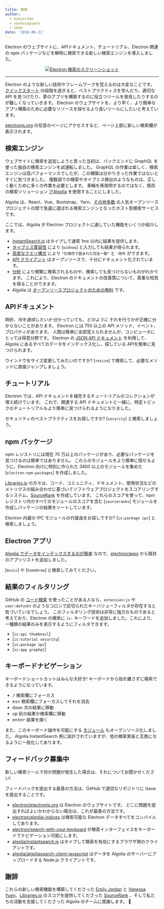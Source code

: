 ```yaml
---
title: 検索
author:
  - echjordan
  - vanessayuenn
  - zeke
date: '2018-06-21'
---
```


Electron のウェブサイトに、APIドキュメント、チュートリアル、Electron 関連の npm パッケージなどを瞬時に検索できる新しい検索エンジンを導入しました。

<figure>
  <a href="https://electronjs.org/?query=resize" style="display: block; text-align: center;">
    <img class="screenshot" src="https://user-images.githubusercontent.com/2289/41683719-417ca80a-7490-11e8-9a52-fb145f4251ba.png" alt="Electron 検索のスクリーンショット">
  </a>
</figure>

---

Electron のような新しい技術やフレームワークを覚えるのは大変なことです。 [クイックスタート](https://github.com/electron/electron-quick-start) の段階を過ぎると、ベストプラクティスを学んだり、適切な API を見つけたり、夢のアプリを構築するのに役立つツールを発見したりするのが難しくなっていきます。 Electron のウェブサイトを、より早く、より簡単なアプリ構築のために必要なリソースを探せるより良いツールにしたいと考えています。

[electronjs.org](https://electronjs.org) の任意のページにアクセスすると、ページ上部に新しい検索欄が表示されます。

## 検索エンジン

ウェブサイトに検索を追加しようと思った当初は、バックエンドに GraphQL を使った独自の検索エンジンを試運転しました。 GraphQL の作業は楽しく、検索エンジンは高パフォーマンスでしたが、この構築は分かりきった作業ではないとすぐに気づきました。 複数語での検索やタイプミス検出のようなものは、正しく動くために多くの作業を必要とします。 車輪を再発明するのではなく、既存の検索ソリューション [アAlgolia](https://algolia.com) を使用することにしました。

Algolia は、React、Vue、Bootstrap、Yarn、[その他多数](https://community.algolia.com/docsearch/) の人気オープンソースプロジェクトの間で急速に選ばれる検索エンジンとなったホスト型検索サービスです。

ここでは、Algolia が Electron プロジェクトに適していた機能をいくつか紹介します。

- [InstantSearch.js](https://community.algolia.com/instantsearch.js) はタイプして通常 1ms 以内に結果を提供します。
- [タイプミス寛容性](https://www.algolia.com/doc/guides/textual-relevance/typo-tolerance/) により [`widnow`] と入力しても結果が得られます。
- [高度なクエリ構文](https://www.algolia.com/doc/api-reference/api-parameters/advancedSyntax/) により `"引用符で囲まれた完全一致"` と `-除外` ができます。
- [API クライアント](https://www.algolia.com/doc/api-client/javascript/getting-started/) はオープンソースで、十分にドキュメント化されています。
- [分析](https://www.algolia.com/doc/guides/analytics/analytics-overview/) により頻繁に検索されるものや、検索しても見つけらないものがわかります。 これにより、Electron のドキュメントの改善策について、貴重な知見を得ることができます。
- Algolia は [オープンソースプロジェクトのための無料](https://www.algolia.com/for-open-source) です。

## APIドキュメント

時折、*何を達成したいか* 分かっていても、*どのように* それを行うかが正確に分からないことがあります。 Electron には 750 以上の API メソッド、イベント、プロパティがあります。 人間は簡単に全部覚えられませんが、コンピュータにとっては得意分野です。 Electron の [JSON API ドキュメント](https://electronjs.org/blog/api-docs-json-schema) を利用して、Algolia にあるすべてのデータをインデックス化し、探している APIを簡単に見つけられます。

ウインドウをサイズ変更してみたいのですか? [`resize`] で検索して、必要なメソッドに直接ジャンプしましょう。

## チュートリアル

Electron では、API ドキュメントを補完するチュートリアルのコレクションが増え続けています。 これで、関連する API ドキュメントと一緒に、特定トピックのチュートリアルもより簡単に見つけられるようになりました。

セキュリティのベストプラクティスをお探しですか? [`security`] と検索しましょう。

## npm パッケージ

npm レジストリには現在 70 万以上のパッケージがあり、必要なパッケージを見つけるのは簡単ではありません。 これらのモジュールをより簡単に探せるように、Electron 向けに特別に作られた 3400 以上のモジュールを集めた [`electron-npm-packages`] を作成しました。

[Libraries.io](https://libraries.io) の方々は、コード、コミュニティ、ドキュメント、使用状況などのメトリクスの組み合わせに基づいてソフトウェアプロジェクトをスコアリングするシステム、[SourceRank](https://docs.libraries.io/overview.html#sourcerank) を作成しています。 これらのスコアを使って、npm レジストリ内のすべてのモジュールのスコアを含む [`sourceranks`] モジュールを作成しパッケージの結果をソートしています。

Electron 内蔵の IPC モジュールの代替品をお探しですか? [`is:package ipc`] と検索しましょう。

## Electron アプリ

[Algolia でデータをインデックスするのが簡単](https://github.com/electron/algolia-indices) なので、[electron/apps](https://github.com/electron/apps) から既存のアプリリストを追加しました。

[`music`] や [`homebrew`] と検索してみてください。

## 結果のフィルタリング

GitHub の [コード検索](https://github.com/search) を使ったことがある人なら、`extension:js` や `user:defunkt` のようなコロンで区切られたキーバリューフィルタが存在すると気づいているでしょう。 このフィルタリング技術は非常に強力なものであると考えており、Electron の検索に `is:` キーワードを追加しました。これにより、一種類の結果のみを表示するようにフィルタできます。

- [`is:api thumbnail`]
- [`is:tutorial security`]
- [`is:package ipc`]
- [`is:app graphql`]

## キーボードナビゲーション

キーボードショートカットはみんな大好き! キーボードから指を離さずに検索できるようになっています。

- <kbd>/</kbd> 検索欄にフォーカス
- <kbd>esc</kbd> 検索欄にフォーカスしてそれを消去
- <kbd>down</kbd> 次の結果に移動
- <kbd>up</kbd> 前の結果か検索欄に移動
- <kbd>enter</kbd> 結果を開く

また、このキーボード操作を可能にする [モジュール](https://github.com/electron/search-with-your-keyboard/) もオープンソース化しました。 Algolia InstantSearch 用に設計されていますが、他の検索実装と互換になるように一般化してあります。

## フィードバック募集中

新しい検索ツールで何か問題が発生した場合は、それについてお聞かせください!

フィードバックを提出する最善の方法は、GitHub で適切なリポジトリに Issue を提出することです。

- [electron/electronjs.org](https://github.com/electron/electronjs.org) は Electron のウェブサイトです。 どこに問題を提出すればよいかわからない場合は、これが最善の方法です。
- [electron/algolia-indices](https://github.com/electron/algolia-indices) は検索可能な Electron データすべてをコンパイルしてあります。
- [electron/search-with-your-keyboard](https://github.com/electron/search-with-your-keyboard) が検索インターフェイスをキーボードでナビゲーション可能にします。
- [algolia/instantsearch.js](https://github.com/algolia/instantsearch.js) はタイプして検索を有効にするブラウザ側のクライアントです。
- [algolia/algoliasearch-client-javascript](https://github.com/algolia/algoliasearch-client-javascript) はデータを Algolia のサーバーにアップロードする Node.js クライアントです。

## 謝辞

これらの新しい検索機能を構築してくださった [Emily Jordan](https://github.com/echjordan) と [Vanessa Yuen](https://github.com/vanessayuenn)、[Libraries.io](https://libraries.io) のスコアを提供してくださった [SourceRank](https://docs.libraries.io/overview.html#sourcerank) 、そして私たちの活動を支援してくださった Algolia のチームに感謝します。 🍹